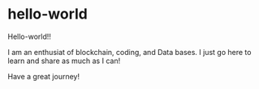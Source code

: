 # hello-world

Hello-world!!

I am an enthusiat of blockchain, coding, and Data bases.
I just go here to learn and share as much as I can!

Have a great journey!
